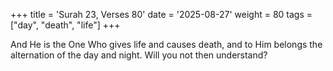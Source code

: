 +++
title = 'Surah 23, Verses 80'
date = '2025-08-27'
weight = 80
tags = ["day", "death", "life"]
+++

And He is the One Who gives life and causes death, and to Him belongs the alternation of the day and night. Will you not then understand?